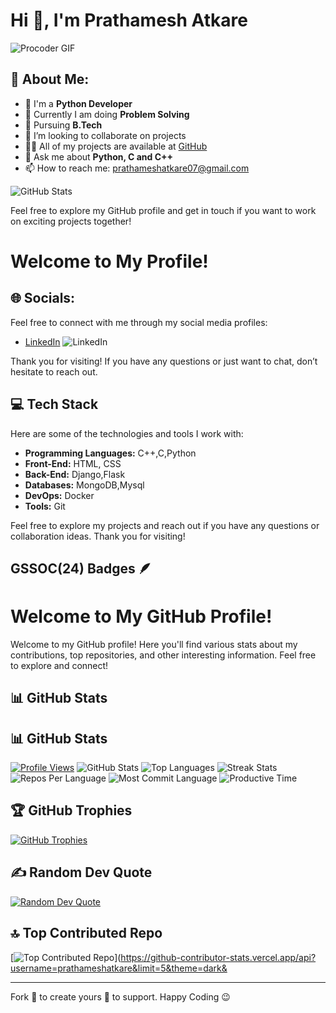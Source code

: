 # Hi 👋, I'm Prathamesh Atkare

![Procoder GIF](https://user-images.githubusercontent.com/74038190/212751818-13da6fd2-27ca-45c4-9c64-3940ccfa6fd3.gif)

## 💫 About Me:
- 🔭 I'm a **Python Developer**
- 🌱 Currently I am doing  **Problem Solving**
- 🌱 Pursuing **B.Tech**
- 👯 I’m looking to collaborate on  projects
- 👨‍💻 All of my projects are available at [GitHub](https://github.com/prathameshatkare)
- 💬 Ask me about **Python, C and C++**
- 📫 How to reach me: [prathameshatkare07@gmail.com](mailto:prathameshatkare07@gmail.com)
 
![GitHub Stats](https://user-images.githubusercontent.com/74038190/240304586-d48893bd-0757-481c-8d7e-ba3e163feae7.png)

Feel free to explore my GitHub profile and get in touch if you want to work on exciting projects together!
# Welcome to My Profile!

## 🌐 Socials:

Feel free to connect with me through my social media profiles:

- [LinkedIn]((https://www.linkedin.com/in/prathamesh-atkare-6223aa255/)) ![LinkedIn](https://img.shields.io/badge/LinkedIn-%230077B5.svg?logo=linkedin&logoColor=white)

Thank you for visiting! If you have any questions or just want to chat, don’t hesitate to reach out.

## 💻 Tech Stack

Here are some of the technologies and tools I work with:

- **Programming Languages:** C++,C,Python
- **Front-End:** HTML, CSS 
- **Back-End:** Django,Flask
- **Databases:** MongoDB,Mysql
- **DevOps:** Docker
- **Tools:** Git

Feel free to explore my projects and reach out if you have any questions or collaboration ideas. Thank you for visiting!

## GSSOC(24) Badges 🪶

<!-- I am excited to share the badges I have earned from the GSSOC (GirlScript Summer of Code) 2024 program. You can find more details and see my achieveme

<div align="center" dir="auto">
  <a href="https://gssoc.girlscript.tech/leaderboard" rel="nofollow">
    <img src="https://raw.githubusercontent.com/girlscript/gssoc-website-new/main/public/badges/postman.png" width="85px" height="85px" style="max-width: 100%;">
    <img src="https://github.com/girlscript/gssoc-website-new/raw/main/public/badges/1.png" width="85px" height="85px" style="max-width: 100%;">
    <img src="https://github.com/girlscript/gssoc-website-new/raw/main/public/badges/2.png" width="85px" height="85px" style="max-width: 100%;">
    <img src="https://github.com/girlscript/gssoc-website-new/raw/main/public/badges/3.png" width="85px" height="85px" style="max-width: 100%;">
    <img src="https://github.com/girlscript/gssoc-website-new/raw/main/public/badges/4.png" width="85px" height="85px" style="max-width: 100%;">
    <img src="https://github.com/girlscript/gssoc-website-new/raw/main/public/badges/5.png" width="85px" height="85px" style="max-width: 100%;">
    <img src="https://github.com/girlscript/gssoc-website-new/raw/main/public/badges/6.png" width="85px" height="85px" style="max-width: 100%;">
    <img src="https://github.com/girlscript/gssoc-website-new/raw/main/public/badges/7.png" width="85px" height="85px" style="max-width: 100%;">
    <img src="https://github.com/girlscript/gssoc-website-new/raw/main/public/badges/8.png" width="85px" height="85px" style="max-width: 100%;">
  </a>
</div> -->
# Welcome to My GitHub Profile!

Welcome to my GitHub profile! Here you'll find various stats about my contributions, top repositories, and other interesting information. Feel free to explore and connect!

## 📊 GitHub Stats

## 📊 GitHub Stats

[![Profile Views](https://komarev.com/ghpvc/?username=prathameshatkare&abbreviated=true)](https://github.com/prathameshatkare)
![GitHub Stats](https://github-readme-stats.vercel.app/api?username=prathameshatkare&theme=blue-green&hide_border=true&include_all_commits=false&count_private=true)
![Top Languages](https://github-readme-stats.vercel.app/api/top-langs/?username=prathameshatkare&theme=blue-green&hide_border=true&include_all_commits=false&count_private=true&layout=compact)
![Streak Stats](https://github-readme-streak-stats.herokuapp.com/?user=prathameshatkare&theme=blue-green&hide_border=true)
![Repos Per Language](http://github-profile-summary-cards.vercel.app/api/cards/repos-per-language?username=prathameshatkare&theme=blue_green)
![Most Commit Language](http://github-profile-summary-cards.vercel.app/api/cards/most-commit-language?username=prathameshatkare&theme=blue_green)
![Productive Time](http://github-profile-summary-cards.vercel.app/api/cards/productive-time?username=prathameshatkare&theme=blue_green&utcOffset=8)


## 🏆 GitHub Trophies

[![GitHub Trophies](https://github-profile-trophy.vercel.app/?username=prathameshatkare&theme=shadow_blue&no-frame=false&no-bg=true&margin-w=4)](https://github.com/prathameshatkare)


## ✍️ Random Dev Quote

[![Random Dev Quote](https://quotes-github-readme.vercel.app/api?type=horizontal&theme=radical)](https://quotes-github-readme.vercel.app/api?type=horizontal&theme=radical)

## 🔝 Top Contributed Repo

[![Top Contributed Repo](https://github-contributor-stats.vercel.app/api?username=prathameshatkare&limit=5&theme=dark&combine_all_yearly_contributions=true)](https://github-contributor-stats.vercel.app/api?username=prathameshatkare&limit=5&theme=dark&



---

Fork 🍴 to create yours 🌟 to support. Happy Coding 😉
